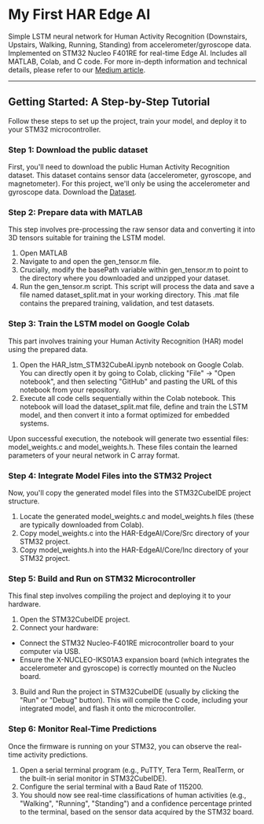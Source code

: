 # My First HAR Edge AI
Simple LSTM neural network for Human Activity Recognition (Downstairs, Upstairs, Walking, Running, Standing) from accelerometer/gyroscope data. Implemented on STM32 Nucleo F401RE for real-time Edge AI. Includes all MATLAB, Colab, and C code.
For more in-depth information and technical details, please refer to our [Medium article](https://medium.com/@crocilorenzo01/my-first-har-ai-from-dataset-to-microcontroller-3b6c45d7fcf5).
_________________________________________________________________________________________________

## Getting Started: A Step-by-Step Tutorial
Follow these steps to set up the project, train your model, and deploy it to your STM32 microcontroller.

### Step 1: Download the public dataset
First, you'll need to download the public Human Activity Recognition dataset. This dataset contains sensor data (accelerometer, gyroscope, and magnetometer). For this project, we'll only be using the accelerometer and gyroscope data. Download the [Dataset](https://data.mendeley.com/datasets/xknhpz5t96/2).

### Step 2: Prepare data with MATLAB
This step involves pre-processing the raw sensor data and converting it into 3D tensors suitable for training the LSTM model.
1. Open MATLAB
2. Navigate to and open the gen_tensor.m file.
3. Crucially, modify the basePath variable within gen_tensor.m to point to the directory where you downloaded and unzipped your dataset.
4. Run the gen_tensor.m script. This script will process the data and save a file named dataset_split.mat in your working directory. This .mat file contains the prepared training, validation, and test datasets.

### Step 3: Train the LSTM model on Google Colab
This part involves training your Human Activity Recognition (HAR) model using the prepared data.
1. Open the HAR_lstm_STM32CubeAI.ipynb notebook on Google Colab. You can directly open it by going to Colab, clicking "File" -> "Open notebook", and then selecting "GitHub" and pasting the URL of this notebook from your repository.
2. Execute all code cells sequentially within the Colab notebook. This notebook will load the dataset_split.mat file, define and train the LSTM model, and then convert it into a format optimized for embedded systems.

Upon successful execution, the notebook will generate two essential files: model_weights.c and model_weights.h. These files contain the learned parameters of your neural network in C array format.

### Step 4: Integrate Model Files into the STM32 Project
Now, you'll copy the generated model files into the STM32CubeIDE project structure.
1. Locate the generated model_weights.c and model_weights.h files (these are typically downloaded from Colab).
2. Copy model_weights.c into the HAR-EdgeAI/Core/Src directory of your STM32 project.
3. Copy model_weights.h into the HAR-EdgeAI/Core/Inc directory of your STM32 project.

### Step 5: Build and Run on STM32 Microcontroller
This final step involves compiling the project and deploying it to your hardware.
1. Open the STM32CubeIDE project.
2. Connect your hardware:
  - Connect the STM32 Nucleo-F401RE microcontroller board to your computer via USB.
  - Ensure the X-NUCLEO-IKS01A3 expansion board (which integrates the accelerometer and gyroscope) is correctly mounted on the Nucleo board.

3. Build and Run the project in STM32CubeIDE (usually by clicking the "Run" or "Debug" button). This will compile the C code, including your integrated model, and flash it onto the microcontroller.

### Step 6: Monitor Real-Time Predictions
Once the firmware is running on your STM32, you can observe the real-time activity predictions.
1. Open a serial terminal program (e.g., PuTTY, Tera Term, RealTerm, or the built-in serial monitor in STM32CubeIDE).
2. Configure the serial terminal with a Baud Rate of 115200.
3. You should now see real-time classifications of human activities (e.g., "Walking", "Running", "Standing") and a confidence percentage printed to the terminal, based on the sensor data acquired by the STM32 board.

